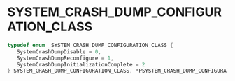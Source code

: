 # SYSTEM_CRASH_DUMP_CONFIGURATION_CLASS

```C
typedef enum _SYSTEM_CRASH_DUMP_CONFIGURATION_CLASS {
   SystemCrashDumpDisable = 0,
   SystemCrashDumpReconfigure = 1,
   SystemCrashDumpInitializationComplete = 2
} SYSTEM_CRASH_DUMP_CONFIGURATION_CLASS, *PSYSTEM_CRASH_DUMP_CONFIGURATION_CLASS;
```
